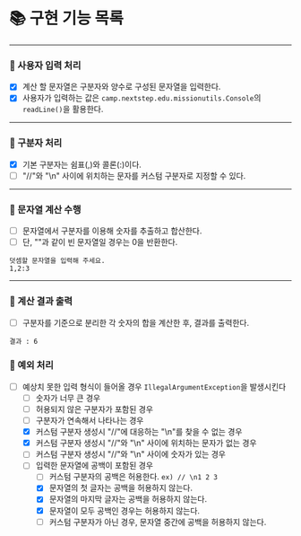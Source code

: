 # 📚 구현 기능 목록

---

### 📌 사용자 입력 처리

- [x] 계산 할 문자열은 구분자와 양수로 구성된 문자열을 입력한다.
- [x] 사용자가 입력하는 값은 `camp.nextstep.edu.missionutils.Console`의 `readLine()`을 활용한다.

---

### 📌 구분자 처리

- [x] 기본 구분자는 쉼표(,)와 콜론(:)이다.
- [ ] "//"와 "\n" 사이에 위치하는 문자를 커스텀 구분자로 지정할 수 있다.

---

### 📌 문자열 계산 수행

- [ ] 문자열에서 구분자를 이용해 숫자를 추출하고 합산한다.
- [ ] 단, ""과 같이 빈 문자열일 경우는 0을 반환한다.

```text
덧셈할 문자열을 입력해 주세요.
1,2:3
```

---

### 📌 계산 결과 출력

-[ ] 구분자를 기준으로 분리한 각 숫자의 합을 계산한 후, 결과를 출력한다.

```text
결과 : 6
```

### 🚫 예외 처리

- [ ] 예상치 못한 입력 형식이 들어올 경우 ``IllegalArgumentException``을 발생시킨다
    - [ ] 숫자가 너무 큰 경우
    - [ ] 허용되지 않은 구분자가 포함된 경우
    - [ ] 구분자가 연속해서 나타나는 경우
    - [x] 커스텀 구분자 생성시 "//"에 대응하는 "\n"를 찾을 수 없는 경우
    - [x] 커스텀 구분자 생성시 "//"와 "\n" 사이에 위치하는 문자가 없는 경우
    - [ ] 커스텀 구분자 생성시 "//"와 "\n" 사이에 숫자가 있는 경우
    - [ ] 입력한 문자열에 공백이 포함된 경우
        - [ ] 커스텀 구분자의 공백은 허용한다. ```ex) // \n1 2 3```
        - [x] 문자열의 첫 글자는 공백을 허용하지 않는다.
        - [x] 문자열의 마지막 글자는 공백을 허용하지 않는다.
        - [x] 문자열이 모두 공백인 경우는 허용하지 않는다.
        - [ ] 커스텀 구분자가 아닌 경우, 문자열 중간에 공백을 허용하지 않는다.
